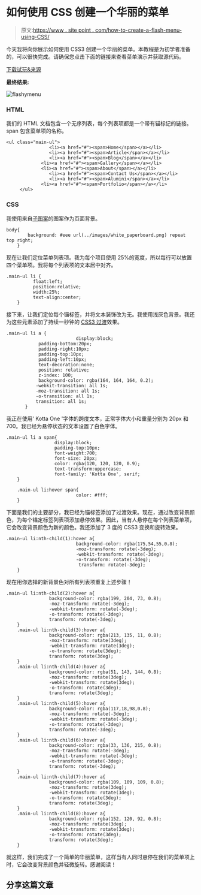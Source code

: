 # 如何使用 CSS 创建一个华丽的菜单

> 原文:[https://www . site point . com/how-to-create-a-flash-menu-using-CSS/](https://www.sitepoint.com/how-to-create-a-flashy-menu-using-css/)

今天我将向你展示如何使用 CSS3 创建一个华丽的菜单。本教程是为初学者准备的，可以很快完成。请确保您点击下面的链接来查看菜单演示并获取源代码。

[下载试玩&来源](https://www.sitepoint.com/wp-content/uploads/2012/02/FlashyMenuDemo.zip)

**最终结果:**

![](../Images/addfadf37f77a35c953461aaffec8500.png "flashymenu")

### HTML

我们的 HTML 文档包含一个无序列表，每个列表项都是一个带有锚标记的链接。span 包含菜单项的名称。

```
<ul class="main-ul">
        		<li><a href="#"><span>Home</span></a></li>
        		<li><a href="#"><span>Article</span></a></li>
        		<li><a href="#"><span>Blog</span></a></li>
       		 <li><a href="#"><span>Gallery</span></a></li>
       		 <li><a href="#"><span>About</span></a></li>
        		<li><a href="#"><span>Contact Us</span></a></li>
        		<li><a href="#"><span>Alumini</span></a></li>
       		 <li><a href="#"><span>Portfolio</span></a></li>
	 </ul>
```

### CSS

我使用来自[子图案](http://subtlepatterns.com)的图案作为页面背景。

```
body{
		background: #eee url(../images/white_paperboard.png) repeat top right;
	}
```

现在让我们定位菜单列表项。我为每个项目使用 25%的宽度，所以每行可以放置四个菜单项。我将每个列表项的文本居中对齐。

```
.main-ul li {
		  float:left;
  		  position:relative;
   		  width:25%;
  		  text-align:center;
  	}
```

接下来，让我们定位每个锚标签，并将文本装饰改为无。我使用浅灰色背景。我还为这些元素添加了持续一秒钟的 [CSS3 过渡](http://dev.w3.org/csswg/css3-transitions/)效果。

```
.main-ul li a {
	                      display:block;
		    padding-bottom:20px;
		    padding-right:10px;
		    padding-top:10px;
		    padding-left:10px;
	 	    text-decoration:none;
		    position: relative;
	 	    z-index: 100;
		    background-color: rgba(164, 164, 164, 0.2);
	  	   -webkit-transition: all 1s;
	 	   -moz-transition: all 1s;
	  	   -o-transition: all 1s;
	  	   transition: all 1s;
	   }
```

我正在使用' Kotta One '字体的跨度文本，正常字体大小和重量分别为 20px 和 700。我已经为悬停状态的文本设置了白色字体。

```
.main-ul li a span{
		          display:block;
		          padding-top:10px;
		          font-weight:700;
		          font-size: 20px;
		          color: rgba(120, 120, 120, 0.9);
		          text-transform:uppercase;
		          font-family: 'Kotta One', serif;
 	}

	.main-ul li:hover span{
		                  color: #fff;
	}
```

下面是我们的主要部分，我已经为锚标签添加了过渡效果。现在，通过改变背景颜色，为每个锚定标签列表项添加悬停效果。因此，当有人悬停在每个列表菜单项，它会改变背景颜色为新的颜色。我还添加了 3 度的 CSS3 变换和旋转效果。

```
.main-ul li:nth-child(1):hover a{
			              background-color: rgba(175,54,55,0.8);
			              -moz-transform: rotate(-3deg);
			              -webkit-transform: rotate(-3deg);
			              -o-transform: rotate(-3deg);
			               transform: rotate(-3deg);
	}
```

现在用你选择的新背景色对所有列表项重复上述步骤！

```
.main-ul li:nth-child(2):hover a{
				background-color: rgba(199, 204, 73, 0.8);
				-moz-transform: rotate(-3deg);
				-webkit-transform: rotate(-3deg);
				-o-transform: rotate(-3deg);
				transform: rotate(-3deg);
	}
	.main-ul li:nth-child(3):hover a{
				background-color: rgba(213, 135, 11, 0.8);
				-moz-transform: rotate(3deg);
				-webkit-transform: rotate(3deg);
				-o-transform: rotate(3deg);
				transform: rotate(3deg);
	}
	.main-ul li:nth-child(4):hover a{
				background-color: rgba(51, 143, 144, 0.8);
				-moz-transform: rotate(3deg);
				-webkit-transform: rotate(3deg);
				-o-transform: rotate(3deg);
				transform: rotate(3deg);
	}
	.main-ul li:nth-child(5):hover a{
				background-color: rgba(117,18,98,0.8);
				-moz-transform: rotate(-3deg);
				-webkit-transform: rotate(-3deg);
				-o-transform: rotate(-3deg);
				transform: rotate(-3deg);
	}
	.main-ul li:nth-child(6):hover a{
				background-color: rgba(33, 136, 215, 0.8);
				-moz-transform: rotate(-3deg);
				-webkit-transform: rotate(-3deg);
				-o-transform: rotate(-3deg);
				transform: rotate(-3deg);
	}
	.main-ul li:nth-child(7):hover a{
				background-color: rgba(109, 109, 109, 0.8);
				-moz-transform: rotate(3deg);
				-webkit-transform: rotate(3deg);
				-o-transform: rotate(3deg);
				transform: rotate(3deg);
	}
	.main-ul li:nth-child(8):hover a{
				background-color: rgba(152, 120, 92, 0.8);
				-moz-transform: rotate(3deg);
				-webkit-transform: rotate(3deg);
				-o-transform: rotate(3deg);
				transform: rotate(3deg);
	}
```

就这样，我们完成了一个简单的华丽菜单，这样当有人同时悬停在我们的菜单项上时，它会改变背景颜色并轻微旋转。感谢阅读！

## 分享这篇文章
